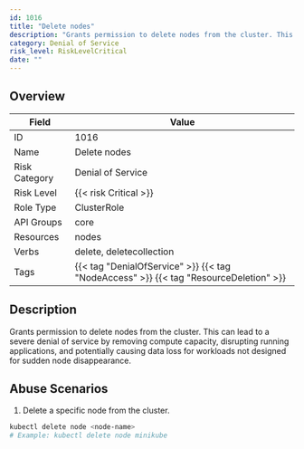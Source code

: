 ```yaml
---
id: 1016
title: "Delete nodes"
description: "Grants permission to delete nodes from the cluster. This can lead to a severe denial of service by removing compute capacity, disrupting running applications, and potentially causing data loss for workloads not designed for sudden node disappearance."
category: Denial of Service
risk_level: RiskLevelCritical
date: ""
---
```


## Overview

| Field         | Value                                                                                 |
| ------------- | ------------------------------------------------------------------------------------- |
| ID            | 1016                                                                                  |
| Name          | Delete nodes                                                                          |
| Risk Category | Denial of Service                                                                     |
| Risk Level    | {{< risk Critical >}}                                                                 |
| Role Type     | ClusterRole                                                                           |
| API Groups    | core                                                                                  |
| Resources     | nodes                                                                                 |
| Verbs         | delete, deletecollection                                                              |
| Tags          | {{< tag "DenialOfService" >}} {{< tag "NodeAccess" >}} {{< tag "ResourceDeletion" >}} |

## Description

Grants permission to delete nodes from the cluster. This can lead to a severe denial of service by removing compute capacity, disrupting running applications, and potentially causing data loss for workloads not designed for sudden node disappearance.

## Abuse Scenarios

1. Delete a specific node from the cluster.

```bash
kubectl delete node <node-name>
# Example: kubectl delete node minikube

```
